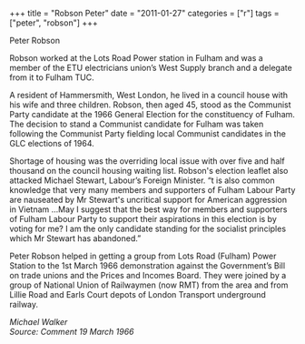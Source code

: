 +++
title = "Robson Peter"
date = "2011-01-27"
categories = ["r"]
tags = ["peter", "robson"]
+++

Peter Robson

Robson worked at the Lots Road Power station in Fulham and was a member of the ETU electricians union’s West Supply branch and a delegate from it to Fulham TUC.

A resident of Hammersmith, West London, he lived in a council house with his wife and three children. Robson, then aged 45, stood as the Communist Party candidate at the 1966 General Election for the constituency of Fulham. The decision to stand a Communist candidate for Fulham was taken following the Communist Party fielding local Communist candidates in the GLC elections of 1964.

Shortage of housing was the overriding local issue with over five and half thousand on the council housing waiting list. Robson's election leaflet also attacked Michael Stewart, Labour’s Foreign Minister. “t is also common knowledge that very many members and supporters of Fulham Labour Party are nauseated by Mr Stewart's uncritical support for American aggression in Vietnam …May I suggest that the best way for members and supporters of Fulham Labour Party to support their aspirations in this election is by voting for me? I am the only candidate standing for the socialist principles which Mr Stewart has abandoned.”  
  
Peter Robson helped in getting a group from Lots Road (Fulham) Power Station to the 1st March 1966 demonstration against the Government’s Bill on trade unions and the Prices and Incomes Board. They were joined by a group of National Union of Railwaymen (now RMT) from the area and from Lillie Road and Earls Court depots of London Transport underground railway.  
  
_Michael Walker  
Source: Comment 19 March 1966_
